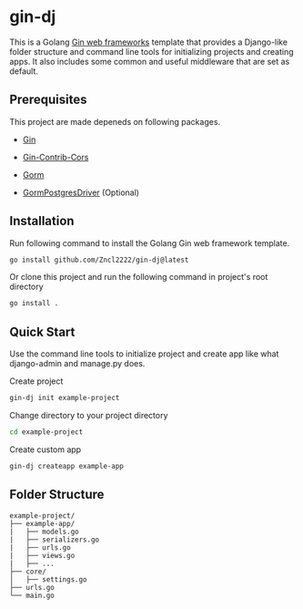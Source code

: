 # gin-dj
This is a Golang [Gin web frameworks](https://github.com/gin-gonic/gin) template that provides a Django-like folder structure and command line tools for initializing projects and creating apps. It also includes some common and useful middleware that are set as default.

## Prerequisites
This project are made depeneds on following packages.

- [Gin](https://github.com/gin-gonic/gin)

- [Gin-Contrib-Cors](https://github.com/gin-contrib/cors)

- [Gorm](https://github.com/go-gorm/gorm)

- [GormPostgresDriver](https://github.com/go-gorm/postgres) (Optional)

## Installation
Run following command to install the Golang Gin web framework template.

```bash
go install github.com/Zncl2222/gin-dj@latest
```

Or clone this project and run the following command in project's root directory

```bash
go install .
```

## Quick Start
Use the command line tools to initialize project and create app like what django-admin and manage.py does.

Create project
```bash
gin-dj init example-project
```
Change directory to your project directory
```bash
cd example-project
```

Create custom app
```bash
gin-dj createapp example-app
```

## Folder Structure
```
example-project/
├── example-app/
|   ├── models.go
|   ├── serializers.go
|   ├── urls.go
|   ├── views.go
|   ├── ...
├── core/
│   ├── settings.go
├── urls.go
└── main.go
```
